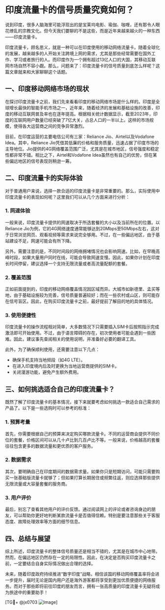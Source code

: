 # 印度流量卡的信号质量究竟如何？

说到印度，很多人脑海里可能浮现出的是宝莱坞电影、瑜伽、咖喱，还有那令人眼花缭乱的宗教文化。但今天我们要聊的不是这些，而是近年来越来越火的一种东西——印度流量卡。

印度流量卡，顾名思义，就是一种可以在印度使用的移动网络流量卡。随着全球化的发展，越来越多的人开始关注跨境上网的需求，尤其是那些经常需要在国外工作、学习或者旅行的人。而印度作为一个拥有超过13亿人口的大国，其移动互联网市场自然不容小觑。那么，问题来了：印度流量卡的信号质量到底怎么样呢？这篇文章就来和大家聊聊这个话题。

## 一、印度移动网络市场的现状

在探讨印度流量卡之前，我们先来看看印度的移动网络市场是什么样的。印度是全球增长最快的智能手机市场之一，近年来，随着经济的发展和基础设施的改善，印度的移动互联网普及率也在逐年提高。根据相关统计数据显示，截至2023年，印度的互联网用户数量已经突破了7亿大关，占总人口的一半以上。这样的市场规模，使得各大运营商之间的竞争异常激烈。

目前，在印度运营的主要电信公司有三家：Reliance Jio、Airtel以及Vodafone Idea。其中，Reliance Jio凭借其低廉的价格和服务质量，迅速占据了印度市场的主导地位。Jio提供的4G网络覆盖范围广泛，尤其是在城市地区，信号强度和稳定性都非常不错。相比之下，Airtel和Vodafone Idea虽然也有自己的优势，但在某些偏远地区的信号表现则稍逊一筹。

## 二、印度流量卡的实际体验

对于普通用户来说，选择一款合适的印度流量卡是非常重要的。那么，实际使用中印度流量卡的表现如何呢？这里我们可以从几个方面来进行分析：

### 1. 网速体验

一般来说，印度流量卡提供的网速取决于所选套餐的大小以及当前所在的位置。以Reliance Jio为例，它的4G网络速度通常能够达到20Mbps至50Mbps左右，这对于日常浏览网页、观看视频等需求来说完全够用。不过，在一些偏远地区，由于基站建设不足，网速可能会有所下降。

另外，需要注意的是，不同时间段的网络拥堵情况也会影响网速。比如，在早晚高峰时段，如果大量用户同时在线，可能会导致网速变慢。因此，如果你计划在印度长时间停留，建议选择一个支持无限流量或者高流量配额的套餐。

### 2. 覆盖范围

正如前面提到的，印度的移动网络覆盖情况因区域而异。大城市如新德里、孟买等地，由于基础设施较为完善，信号质量普遍较好；而在一些农村或山区，则可能存在信号盲区。因此，在购买印度流量卡之前，最好提前了解目的地的具体情况。

### 3. 使用便捷性

印度流量卡的操作流程相对简单，大多数情况下只需要插入SIM卡后按照指示完成激活即可开始使用。不过，由于语言障碍的存在，初次使用者可能会遇到一些困难。因此，建议事先查阅相关的使用说明，并准备好必要的翻译工具。

此外，为了确保顺利使用，还需要注意以下几点：
- 确保手机支持当地频段（如4G LTE）。
- 在进入印度境内后及时更换为当地运营商提供的SIM卡。
- 关闭漫游功能，避免产生额外费用。

## 三、如何挑选适合自己的印度流量卡？

既然了解了印度流量卡的基本情况，接下来就要考虑如何挑选一款适合自己需求的产品了。以下是一些选购时可以参考的标准：

### 1. 预算考量

首先，你需要根据自己的预算来决定购买哪款流量卡。不同的运营商会提供不同价位的套餐，价格区间可以从几十卢比到几百卢比不等。一般来说，价格越高的套餐往往包含更多的数据流量和更优质的客户服务。

### 2. 数据需求

其次，要明确自己在印度期间的数据需求量。如果你只是短期访问，可能只需要购买一张基础版流量卡就够了；但如果打算长期居住或频繁往返，则应选择那些提供无限流量或大容量套餐的服务商。

### 3. 用户评价

最后，别忘了查看其他用户的评价反馈。通过阅读网上的评论或者咨询身边的朋友，可以帮助你更好地判断某款流量卡是否值得信赖。特别是要注意那些关于客服态度、故障处理效率等方面的细节信息。

## 四、总结与展望

综上所述，印度流量卡的整体信号质量还是相当不错的，尤其是在城市中心地带。然而，在偏远地区仍然存在一定的局限性。因此，在决定是否购买印度流量卡之前，一定要结合自身实际情况做出合理的选择。

未来，随着印度政府持续推进“数字印度”战略，相信该国的移动网络覆盖率将会进一步提升，届时无论是国内用户还是海外游客都将享受到更加优质便捷的网络服务。而对于那些即将前往印度的朋友而言，拥有一张高质量的印度流量卡无疑将成为旅途中的重要助手！

[TG💪+ @jx0703 ![Image](https://github.com/user-attachments/assets/dbca1d08-cadb-493c-b0ec-ad6f7a83f270)]